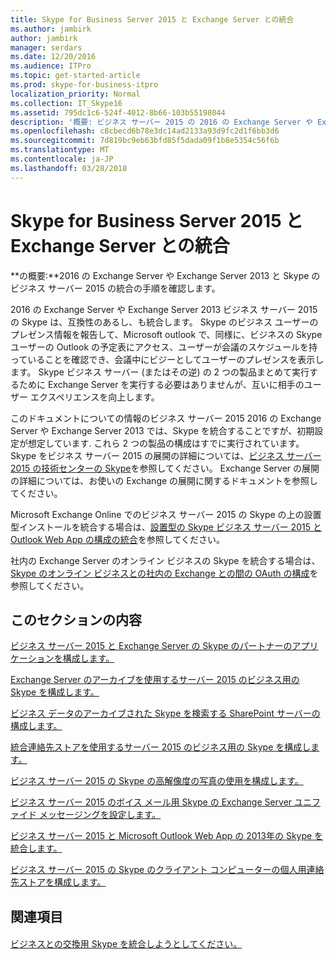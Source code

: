 ```yaml
---
title: Skype for Business Server 2015 と Exchange Server との統合
ms.author: jambirk
author: jambirk
manager: serdars
ms.date: 12/20/2016
ms.audience: ITPro
ms.topic: get-started-article
ms.prod: skype-for-business-itpro
localization_priority: Normal
ms.collection: IT_Skype16
ms.assetid: 795dc1c6-524f-4012-8b66-103b55198044
description: '概要: ビジネス サーバー 2015 の 2016 の Exchange Server や Exchange Server 2013 と Skype の統合の手順を確認します。'
ms.openlocfilehash: c8cbecd6b78e3dc14ad2133a93d9fc2d1f6bb3d6
ms.sourcegitcommit: 7d819bc9eb63bfd85f5dada09f1b8e5354c56f6b
ms.translationtype: MT
ms.contentlocale: ja-JP
ms.lasthandoff: 03/28/2018
---
```

# <a name="integrate-skype-for-business-server-2015-with-exchange-server"></a>Skype for Business Server 2015 と Exchange Server との統合
 
**の概要:**2016 の Exchange Server や Exchange Server 2013 と Skype のビジネス サーバー 2015 の統合の手順を確認します。
  
2016 の Exchange Server や Exchange Server 2013 ビジネス サーバー 2015 の Skype は、互換性のあるし、も統合します。 Skype のビジネス ユーザーのプレゼンス情報を報告して、Microsoft outlook で、同様に、ビジネスの Skype ユーザーの Outlook の予定表にアクセス、ユーザーが会議のスケジュールを持っていることを確認でき、会議中にビジーとしてユーザーのプレゼンスを表示します。 Skype ビジネス サーバー (またはその逆) の 2 つの製品まとめて実行するために Exchange Server を実行する必要はありませんが、互いに相手のユーザー エクスペリエンスを向上します。
  
このドキュメントについての情報のビジネス サーバー 2015 2016 の Exchange Server や Exchange Server 2013 では、Skype を統合することですが、初期設定が想定しています. これら 2 つの製品の構成はすでに実行されています。 Skype をビジネス サーバー 2015 の展開の詳細については、[ビジネス サーバー 2015 の技術センターの Skype](https://go.microsoft.com/fwlink/p/?LinkId=246127)を参照してください。 Exchange Server の展開の詳細については、お使いの Exchange の展開に関するドキュメントを参照してください。
  
Microsoft Exchange Online でのビジネス サーバー 2015 の Skype の上の設置型インストールを統合する場合は、[設置型の Skype ビジネス サーバー 2015 と Outlook Web App の構成の統合](outlook-web-app.md)を参照してください。
  
社内の Exchange Server のオンライン ビジネスの Skype を統合する場合は、 [Skype のオンライン ビジネスとの社内の Exchange との間の OAuth の構成](oauth-with-online-and-on-premises.md)を参照してください。
  
## <a name="in-this-section"></a>このセクションの内容

[ビジネス サーバー 2015 と Exchange Server の Skype のパートナーのアプリケーションを構成します。](configure-partner-applications.md)
  
[Exchange Server のアーカイブを使用するサーバー 2015 のビジネス用の Skype を構成します。](use-exchange-archiving.md)
  
[ビジネス データのアーカイブされた Skype を検索する SharePoint サーバーの構成します。](sharepoint-to-search-for-archived-data.md)
  
[統合連絡先ストアを使用するサーバー 2015 のビジネス用の Skype を構成します。](use-the-unified-contact-store.md)
  
[ビジネス サーバー 2015 の Skype の高解像度の写真の使用を構成します。](high-resolution-photos.md)
  
[ビジネス サーバー 2015 のボイス メール用 Skype の Exchange Server ユニファイド メッセージングを設定します。](exchangeunified-messaging-for-voice-mail.md)
  
[ビジネス サーバー 2015 と Microsoft Outlook Web App の 2013年の Skype を統合します。](http://technet.microsoft.com/library/513d4cc7-aa87-4f68-b99d-d58b63bdf242.aspx)
  
[ビジネス サーバー 2015 の Skype のクライアント コンピューターの個人用連絡先ストアを構成します。](personal-contacts-store.md)
  
## <a name="see-also"></a>関連項目

#### 

[ビジネスとの交換用 Skype を統合しようとしてください。](../../plan-your-deployment/integrate-with-exchange/integrate-with-exchange.md)

